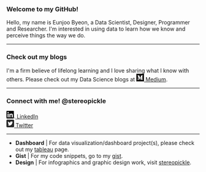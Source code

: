 ### Welcome to my GitHub! 
Hello, my name is Eunjoo Byeon, a Data Scientist, Designer, Programmer and Researcher. I'm interested in using data to learn how we know and perceive things the way we do.

---

### Check out my blogs
I'm a firm believe of lifelong learning and I love sharing what I know with others. Please check out my Data Science blogs at [![Medium](PNG/Monogram.png) Medium](https://medium.com/@stereopickle).


---

### Connect with me! @stereopickle   
[![LinkedIn](PNG/LI-In-Bug.png) LinkedIn](https://www.linkedin.com/in/stereopickle/)  
[![Twitter](PNG/Twitter_Social_Icon_Rounded_Square_Color.png) Twitter](https://twitter.com/stereopickle)  

---

- **Dashboard**  |  For data visualization/dashboard project(s), please check out my [tableau](https://public.tableau.com/profile/eunjoo.byeon#!/) page.   
- **Gist**  |  For my code snippets, go to my [gist](https://gist.github.com/stereopickle).   
- **Design**  |  For infographics and graphic design work, visit [stereopickle](https://stereopickle.com). 
